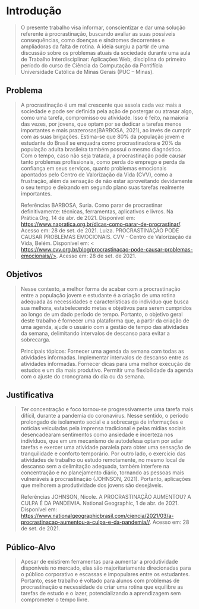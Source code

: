 # Introdução
> O presente trabalho visa informar, conscientizar e dar uma solução referente à procrastinação, buscando avaliar as suas possíveis consequências, como doenças e síndromes 
> decorrentes e ampliadoras da falta de rotina. A ideia surgiu a partir de uma discussão sobre os problemas atuais da sociedade durante uma aula de Trabalho Interdisciplinar: 
> Aplicações Web, disciplina do primeiro período do curso de Ciência da Computação da Pontifícia Universidade Católica de Minas Gerais (PUC – Minas).
>

## Problema
> A procrastinação é um mal crescente que assola cada vez mais a sociedade e pode ser definida pela ação de postergar ou atrasar algo, como uma tarefa, compromisso ou atividade. 
> Isso é feito, na maioria das vezes, por jovens, que optam por se dedicar a tarefas menos importantes e mais prazerosas(BARBOSA, 2021), ao invés de cumprir com as suas 
> brigações.
> Estima-se que 80% da população jovem e estudante do Brasil se enquadra como procrastinadora e 20% da população adulta brasileira também possui o mesmo diagnóstico. Com o 
> tempo, caso não seja tratada, a procrastinação pode causar tanto problemas profissionais, como perda do emprego e perda da confiança em seus serviços, quanto problemas 
> emocionais apontados pelo Centro de Valorização da Vida (CVV), como a frustração, além da sensação de não estar aproveitando devidamente o seu tempo e deixando em segundo 
> plano suas tarefas realmente importantes.
>
> Referências
> BARBOSA, Suria. Como parar de procrastinar definitivamente: técnicas, ferramentas, aplicativos e livros. Na Prática.Org, 14 de abr. de 2021. Disponível em: 
> <https://www.napratica.org.br/dicas-como-parar-de-procrastinar/>. Acesso em: 28 de set. de 2021.
> Luiza. PROCRASTINAÇÃO PODE CAUSAR PROBLEMAS EMOCIONAIS. CVV - Centro de Valorização da Vida, Belém. Disponível em: 
> < https://www.cvv.org.br/blog/procrastinacao-pode-causar-problemas-emocionais//>. Acesso em: 28 de set. de 2021.

## Objetivos
> Nesse contexto, a melhor forma de acabar com a procrastinação entre a população jovem e estudante é a criação de uma rotina adequada às necessidades e características do 
> indivíduo que busca sua melhora, estabelecendo metas e objetivos para serem cumpridos ao longo de um dado período de tempo.
> Portanto, o objetivo geral deste trabalho é fornecer uma plataforma que, a partir da criação de uma agenda, ajude o usuário com a gestão de tempo das atividades da semana,
> delimitando intervalos de descanso para evitar a sobrecarga.
> 
> Principais tópicos:
> Fornecer uma agenda da semana com todas as atividades informadas.
> Implementar intervalos de descanso entre as atividades informadas. 
> Fornecer dicas para uma melhor execução de estudos e um dia mais produtivo.
> Permitir uma flexibilidade da agenda com o ajuste do cronograma do dia ou da semana.
> 

## Justificativa

> Ter concentração e foco tornou-se progressivamente uma tarefa mais difícil, durante a pandemia do coronavírus. Nesse sentido, o período prolongado de isolamento social e a 
> sobrecarga de informações e notícias veiculadas pela imprensa tradicional e pelas mídias sociais desencadearam sentimentos como ansiedade e incerteza nos indivíduos, que em um 
> mecanismo de autodefesa optam por adiar tarefas e exercer uma atividade paralela para obter uma sensação de tranquilidade e conforto temporário.
> Por outro lado, o exercício das atividades de trabalho ou estudo remotamente, no mesmo local de descanso sem a delimitação adequada, também interfere na concentração e no
> planejamento diário, tornando as pessoas mais vulneráveis à procrastinação (JOHNSON, 2021). Portanto, aplicações que melhorem a produtividade dos jovens são desejáveis.
> 
> Referências
> JOHNSON, Nicole. A PROCRASTINAÇÃO AUMENTOU? A CULPA É DA PANDEMIA. National Geographic, 1 de abr. de 2021. Disponível em: 
> <https://www.nationalgeographicbrasil.com/ciencia/2021/03/a-procrastinacao-aumentou-a-culpa-e-da-pandemia//>. Acesso em: 28 de set. de 2021.
>

## Público-Alvo

> Apesar de existirem ferramentas para aumentar a produtividade disponíveis no mercado, elas são majoritariamente direcionadas para o público corporativo e escassas e 
> impopulares entre os estudantes. Portanto, esse trabalho é voltado para alunos com problemas de procrastinação e necessidade de criar uma rotina que equilibre as tarefas de 
> estudo e o lazer, potencializando a aprendizagem sem comprometer o tempo livre.
>
